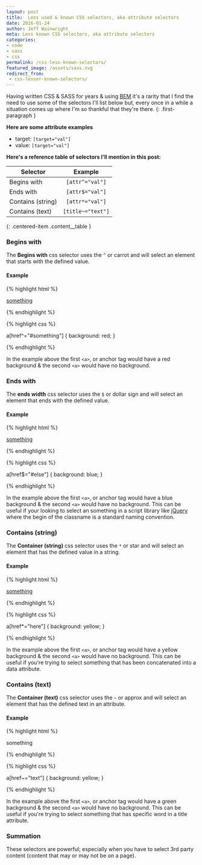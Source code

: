 ```yaml
---
layout: post
title:  Less used & known CSS selectors, aka attribute selectors
date: 2016-01-24
author: Jeff Wainwright
meta: Less known CSS selectors, aka attribute selectors
categories:
- code
- sass
- css
permalink: /css-less-known-selectors/
featured_image: /assets/sass.svg
redirect_from:
 - css-lesser-known-selectors/
---
```



Having written CSS & SASS for years & using [BEM](//csswizardry.com/2013/01/mindbemding-getting-your-head-round-bem-syntax/) it's a rarity that I find the need to use some of the selectors I'll list below but, every once in a while a situation comes up where I'm so thankful that they're there.
{: .first-paragraph }

**Here are some attribute examples**

- target:&nbsp;`[target="val"]`
- value:&nbsp;`[target="val"]`

**Here's a reference table of selectors I'll mention in this post:**

| Selector | Example |
|----------|:-------------:|
| Begins with | `[attr^="val"]` |
| Ends with | `[attr$="val"]` |
| Contains (string) | `[attr*="val"]` |
| Contains (text) | `[title~="text"]` |
{: .centered-item .content__table }

### Begins with

The **Begins with** css selector uses the `^` or carrot and will select an element that starts with the defined value.

#### Example

{% highlight html %}

<a href="#something">something</a>
<a href="#not-something"></a>

{% endhighlight %}


{% highlight css %}

a[href^="#something"] {
    background: red;
}

{% endhighlight %}

In the example above the first `<a>`, or anchor tag would have a red background & the second `<a>` would have no background.

### Ends with

The **ends width** css selector uses the `$` or dollar sign and will select an element that ends with the defined value.

#### Example

{% highlight html %}

<a href="#something-else">something</a>
<a href="#something"></a>

{% endhighlight %}


{% highlight css %}

a[href$="#else"] {
    background: blue;
}

{% endhighlight %}

In the example above the first `<a>`, or anchor tag would have a blue background & the second `<a>` would have no background.
This can be useful if your looking to select an something in a script library like [jQuery](http://jquery.com) where the begin of the classname is a standard naming convention.

### Contains (string)

The **Container (string)** css selector uses the `*` or star and will select an element that has the defined value in a string.

#### Example

{% highlight html %}

<a href="#something-in-here">something</a>
<a href="#something"></a>

{% endhighlight %}


{% highlight css %}

a[href*="here"] {
    background: yellow;
}

{% endhighlight %}

In the example above the first `<a>`, or anchor tag would have a yellow background & the second `<a>` would have no background. This can be useful if you're trying to select something that has been concatenated into a data attribute.

### Contains (text)

The **Container (text)** css selector uses the `~` or approx and will select an element that has the defined text in an attribute.

#### Example

{% highlight html %}

<a title="some special text">something</a>
<a title="text"></a>

{% endhighlight %}

{% highlight css %}

a[href~="text"] {
    background: yellow;
}

{% endhighlight %}

In the example above the first `<a>`, or anchor tag would have a green background & the second `<a>` would have no background.
This can be useful if you're trying to select something that has specific word in a title attribute.

### Summation

These selectors are powerful; especially when you have to select 3rd party content (content that may or may not be on a page).
